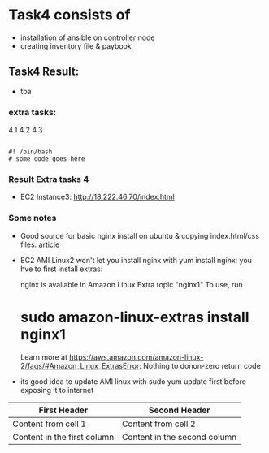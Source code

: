 # Task4 consists of
* installation of ansible on controller node
* creating inventory file & paybook 
## Task4 Result:
   * tba

### extra tasks:
4.1  <tba>
4.2  <tba>
4.3  <tba>

<pre><code>
#! /bin/bash
# some code goes here
</code></pre>

### Result Extra tasks 4
*  EC2 Instance3: http://18.222.46.70/index.html
  
  
###  Some notes
  * Good source for basic nginx install on ubuntu & copying index.html/css files:
  [article ](https://medium.com/@dbouchare/basic-setup-of-nginx-on-an-ec2-instance-with-ansible-f469af7f56c3)
  
  
  * EC2 AMI Linux2 won't let you install nginx with yum install nginx:
  you hve to first install extras:
  
    nginx is available in Amazon Linux Extra topic "nginx1"
    To use, run
    # sudo amazon-linux-extras install nginx1
    Learn more at
    https://aws.amazon.com/amazon-linux-2/faqs/#Amazon_Linux_ExtrasError: Nothing to donon-zero return code

  * its good idea to update AMI linux with sudo yum update first before exposing it to internet
  
  First Header | Second Header
------------ | -------------
Content from cell 1 | Content from cell 2
Content in the first column | Content in the second column
  
  
